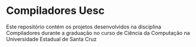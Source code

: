 # Compiladores Uesc
Este repositório contém os projetos desenvolvidos na disciplina Compiladores durante a graduação no curso de Ciência da Computação na Universidade Estadual de Santa Cruz
